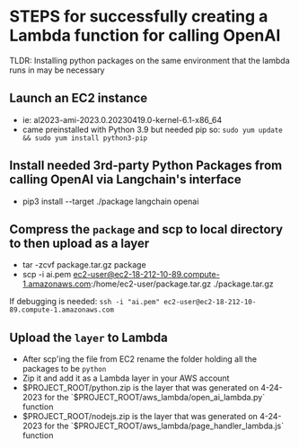 # STEPS for successfully creating a Lambda function for calling OpenAI

TLDR: Installing python packages on the same environment that the lambda runs in may be necessary

## Launch an EC2 instance

- ie: al2023-ami-2023.0.20230419.0-kernel-6.1-x86_64
- came preinstalled with Python 3.9 but needed pip so: `sudo yum update && sudo yum install python3-pip`

## Install needed 3rd-party Python Packages from calling OpenAI via Langchain's interface

- pip3 install --target ./package langchain openai

## Compress the `package` and scp to local directory to then upload as a layer

- tar -zcvf package.tar.gz package
- scp -i ai.pem ec2-user@ec2-18-212-10-89.compute-1.amazonaws.com:/home/ec2-user/package.tar.gz ./package.tar.gz

If debugging is needed: `ssh -i "ai.pem" ec2-user@ec2-18-212-10-89.compute-1.amazonaws.com`

## Upload the `layer` to Lambda

- After scp'ing the file from EC2 rename the folder holding all the packages to be `python`
- Zip it and add it as a Lambda layer in your AWS account
- $PROJECT_ROOT/python.zip is the layer that was generated on 4-24-2023 for the `$PROJECT_ROOT/aws_lambda/open_ai_lambda.py` function
- $PROJECT_ROOT/nodejs.zip is the layer that was generated on 4-24-2023 for the `$PROJECT_ROOT/aws_lambda/page_handler_lambda.js` function